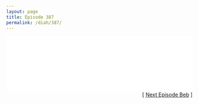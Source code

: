 ```yaml
---
layout: page
title: Episode 387
permalink: /diah/387/
---
```


<iframe allowfullscreen="true" frameborder="0" style="width:100%;" marginheight="0" marginwidth="0" mozallowfullscreen="true" scrolling="NO" src="//gdriveplayer.us/embed2.php?link=hTamWAxUDWm66xaKzZh%252BRAWutG0PzkgpC4RqDBHMMIUcevtMWkXfnCq4xfLA%252FkhV9JreMLUHLQQoZLtTqB7W2drCKoS1wPJBntA4j3yPZTVx49gDvIJ1hIlx3ttAfGF4kiCKQiLxXjWy%252Fq2n3ifKJi9VPkLW7yiilZKYu7vnBwMRGX9%252B82XU%252BS5zCJgYFIp2riB2jqXbAyj0Dm9SNwEFN0&amp;no_adult=yes" webkitallowfullscreen="true"></iframe>

<div align="right">[ <a href="/diah/388/">Next Episode Beb</a> ]</div>

